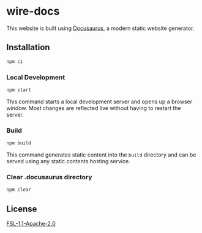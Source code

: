 # wire-docs

This website is built using [Docusaurus](https://docusaurus.io/), a modern static website generator.

## Installation

```sh
npm ci
```

### Local Development

```sh
npm start
```

This command starts a local development server and opens up a browser window. Most changes are reflected live without having to restart the server.

### Build

```sh
npm build
```

This command generates static content into the `build` directory and can be served using any static contents hosting service.

### Clear .docusaurus directory

```sh
npm clear
```

## License

[FSL-1.1-Apache-2.0](./LICENSE.md)